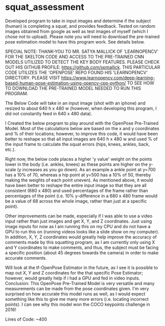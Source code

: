 # squat_assessment
Developed program to take in input images and determine if the subject (human) is completing a squat, and provides feedback.  Tested on random images obtained from google as well as test images of myself (which I chose not to upload).  Please note you will need to download the pre-trained pose estimation model to have this program work.  See details below.

SPECIAL NOTE:  THANK-YOU TO MR. SATYA MALLICK OF 'LEARNOPENCV' FOR THE SKELTON CODE AND ACCESS TO THE
PRE-TRAINED CNN MODELS UTILIZED TO DETECT THE KEY BODY FEATURES.  PLEASE CHECK OUT HIS GITHUB PROFILE:
https://github.com/spmallick.  THIS PARTICULAR CODE UTILIZES THE 'OPENPOSE' REPO FOUND HIS 'LEARNOPENCV'
DIRECTORY.  PLEASE VISIT https://www.learnopencv.com/deep-learning-based-human-pose-estimation-using-opencv-cpp-python/
TO SEE HOW TO DOWNLOAD THE PRE-TRAINED MODEL NEEDED TO RUN THIS PROGRAM.

The Below Code will take in an input image (shot with an iphone) and resized to about 640 h x 480 w
(however, when developing this program, I did not constantly feed in 640 x 480 data).

I Created the below program to play around with the OpenPose Pre-Trained Model.  Most of the calculations below
are based on the x and y coordinates and % of their locations; however, to improve this code, it would have
been better to reshape so that all input images are 640 h x 480 w and used % of the input frame to calculate the
squat errors (hips, knees, ankles, back, etc.).

Right now, the below code places a higher 'y value' weight on the points lower in the body (i.e. ankles, knees)
as these points are higher on the y-scale (y increases as you go down).  As an example a ankle point at y=700
has a 10% of 70, whereas a hip point at y=500 has a 10% of 50, thereby making the weights of each point uneven).
As mentioned above, it would have been better to reshape the entire input image so that they are all consistent
(680 x 480) and used percentages of the frame rather than percentages of the point (i.e. 10% y-difference in a
680 x 480 frame would be a value of 68 across the whole image, rather than just at a specific point).

Other improvements can be made, especially if I was able to use a video input rather than just images and get
X, Y, and Z coordinates.  Just using image inputs for now as I am running this on my CPU and do not have a
GPU to run this on (running videos looks like a slide show on my computer).  In addition, X, Y, Z coordinates
would greatly help improve the accuracy of comments made by this squatting program, as I am currently only
using X and Y coordinates to make comments, and thus, the subject must be facing a specific position
(about 45 degrees towards the camera) in order to make accurate comments.

Will look at the tf-OpenPose Estimator in the future, as I see it is possible to map out X, Y and Z coordinates
for the that specific Pose Estimator; however, would greatly help if i had a GPU and fed in video inputs.
Conclusion:  This OpenPose Pre-Trained Model is very versatile and many measurements can be made from the
pose coordinates given.  I'm very surprised on how accurate this model runs as well, as I would expect something
like this to give me many more errors (i.e. locating incorrect points).   I can see why this model  won the
COCO keypoints challenge in 2016!

Lines of Code: ~400

